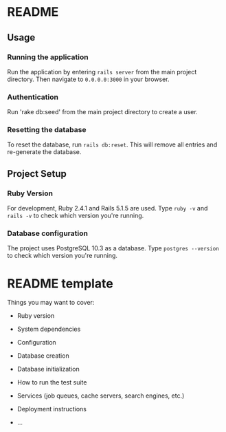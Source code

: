 # README

## Usage

### Running the application

Run the application by entering `rails server` from the main project directory. Then navigate to `0.0.0.0:3000` in your browser.

### Authentication

Run 'rake db:seed' from the main project directory to create a user.

### Resetting the database

To reset the database, run `rails db:reset`. This will remove all entries and re-generate the database.

## Project Setup

### Ruby Version

For development, Ruby 2.4.1 and Rails 5.1.5 are used.
Type `ruby -v` and `rails -v` to check which version you're running.

### Database configuration

The project uses PostgreSQL 10.3 as a database.
Type `postgres --version` to check which version you're running.


# README template

Things you may want to cover:

* Ruby version

* System dependencies

* Configuration

* Database creation

* Database initialization

* How to run the test suite

* Services (job queues, cache servers, search engines, etc.)

* Deployment instructions

* ...
